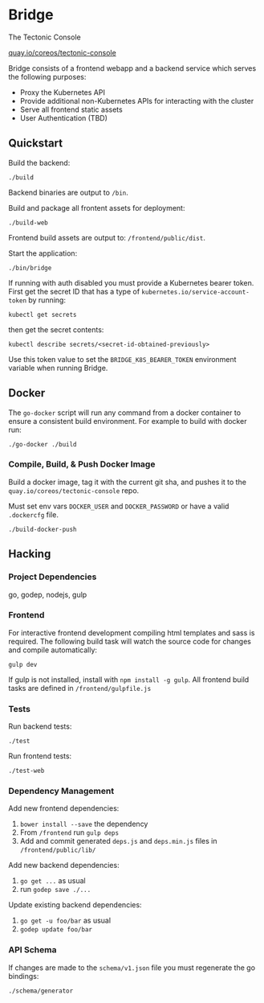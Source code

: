 Bridge
======
The Tectonic Console

[quay.io/coreos/tectonic-console](https://quay.io/repository/coreos/tectonic-console?tab=tags)

Bridge consists of a frontend webapp and a backend service which serves the following purposes:
- Proxy the Kubernetes API
- Provide additional non-Kubernetes APIs for interacting with the cluster
- Serve all frontend static assets
- User Authentication (TBD)

## Quickstart
Build the backend:
```
./build
```

Backend binaries are output to `/bin`.

Build and package all frontent assets for deployment:
```
./build-web
```

Frontend build assets are output to: `/frontend/public/dist`.

Start the application:
```
./bin/bridge
```

If running with auth disabled you must provide a Kubernetes bearer token.
First get the secret ID that has a type of `kubernetes.io/service-account-token` by running:
```
kubectl get secrets
```

then get the secret contents:
```
kubectl describe secrets/<secret-id-obtained-previously>
```

Use this token value to set the `BRIDGE_K8S_BEARER_TOKEN` environment variable when running Bridge.

## Docker
The `go-docker` script will run any command from a docker container to ensure a consistent build environment.
For example to build with docker run:
```
./go-docker ./build
```

### Compile, Build, & Push Docker Image
Build a docker image, tag it with the current git sha, and pushes it to the `quay.io/coreos/tectonic-console` repo.

Must set env vars `DOCKER_USER` and `DOCKER_PASSWORD` or have a valid `.dockercfg` file.
```
./build-docker-push
```

## Hacking
### Project Dependencies
go, godep, nodejs, gulp

### Frontend
For interactive frontend development compiling html templates and sass is required.
The following build task will watch the source code for changes and compile automatically:
```
gulp dev
```

If gulp is not installed, install with `npm install -g gulp`.
All frontend build tasks are defined in `/frontend/gulpfile.js`

### Tests
Run backend tests:
```
./test
```

Run frontend tests:
```
./test-web
```

### Dependency Management
Add new frontend dependencies:
 1. `bower install --save` the dependency
 2. From `/frontend` run `gulp deps`
 3. Add and commit generated `deps.js` and `deps.min.js` files in `/frontend/public/lib/`

Add new backend dependencies:
 1. `go get ...` as usual
 2. run `godep save ./...`

Update existing backend dependencies:
 1. `go get -u foo/bar` as usual
 2. `godep update foo/bar`

### API Schema
If changes are made to the `schema/v1.json` file you must regenerate the go bindings:
```
./schema/generator
```

